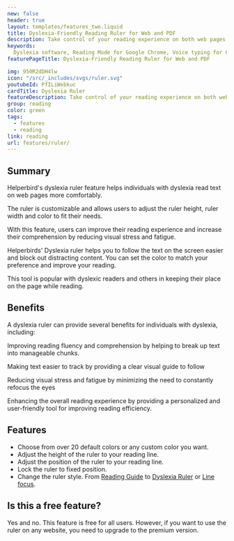 ```yaml
---
new: false
header: true
layout: templates/features_two.liquid
title: Dyslexia-Friendly Reading Ruler for Web and PDF
description: Take control of your reading experience on both web pages and PDFs with Helperbird's Dyslexia-Friendly Reading Ruler. Specifically designed to support dyslexic users, this feature enhances focus and comprehension by dynamically highlighting text as you read.
keywords:
  Dyslexia software, Reading Mode for Google Chrome, Voice typing for Chrome, Text to speech for Chrome, text reader, Immersive Reader, dyslexia fonts, accessibility software, dyslexia software, Helperbird for Edge, Helperbird for Firefox, Helperbird for Chrome, Opendyslexic for Chrome, OpenDyslexic
featurePageTitle: Dyslexia-Friendly Reading Ruler for Web and PDF

img: 950R2dDH4lw
icon: "/src/_includes/svgs/ruler.svg"
youtubeId: PfILiWebkuc
cardTitle: Dyslexia Ruler
featureDescription: Take control of your reading experience on both web pages and PDFs with Helperbird's Dyslexia-Friendly Reading Ruler. Specifically designed to support dyslexic users, this feature enhances focus and comprehension by dynamically highlighting text as you read.
group: reading
color: green
tags:
  - features
  - reading
link: reading
url: features/ruler/
---
```




## Summary

Helperbird's dyslexia ruler feature  helps individuals with dyslexia read text on web pages more comfortably. 

The ruler is customizable and allows users to adjust the ruler height, ruler width and  color to fit their needs. 

With this feature, users can improve their reading experience and increase their comprehension by reducing visual stress and fatigue.


Helperbirds' Dyslexia ruler helps you to follow the text on the screen easier and block out distracting content.  You can set the color to match your preference and improve your reading.

This tool is popular with dyslexic readers and others in keeping their place on the page while reading.
  





## Benefits

A dyslexia ruler can provide several benefits for individuals with dyslexia, including:

Improving reading fluency and comprehension by helping to break up text into manageable chunks.

Making text easier to track by providing a clear visual guide to follow

Reducing visual stress and fatigue by minimizing the need to constantly refocus the eyes

Enhancing the overall reading experience by providing a personalized and user-friendly tool for improving reading efficiency.

## Features

- Choose from over 20 default colors or any custom color you want.
- Adjust the height of the ruler to your reading line.
- Adjust the position of the ruler to your reading line.
- Lock the ruler to fixed position.
- Change the ruler style. From [Reading Guide](/reading-guide) to [Dyslexia Ruler](/ruler/) or [Line focus](/line-focus/).


## Is this a free feature?

Yes and no. This feature is free for all users. However, if you want to use the ruler on any website, you need to upgrade to the premium version.
      




















